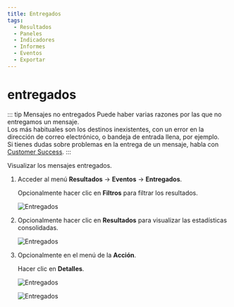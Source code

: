 ```yaml
---
title: Entregados
tags:
  - Resultados
  - Paneles
  - Indicadores
  - Informes
  - Eventos
  - Exportar
---
```


# entregados

::: tip Mensajes no entregados
Puede haber varias razones por las que no entregamos un mensaje.<br>
Los más habituales son los destinos inexistentes, con un error en la dirección de correo electrónico, o bandeja de entrada llena, por ejemplo.<br>
Si tienes dudas sobre problemas en la entrega de un mensaje, habla con [Customer Success](mailto:cs@phishx.io).
:::

Visualizar los mensajes entregados.

1. Acceder al menú **Resultados** -> **Eventos** -> **Entregados**.

   Opcionalmente hacer clic en **Filtros** para filtrar los resultados.

   ![Entregados](https://cdn.phishx.io/phishx-docs/images/phishx_results_events_delivered_02.webp)

2. Opcionalmente hacer clic en **Resultados** para visualizar las estadísticas consolidadas.

   ![Entregados](https://cdn.phishx.io/phishx-docs/images/phishx_results_events_delivered_01.webp)

3. Opcionalmente en el menú de la **Acción**.

   Hacer clic en **Detalles**.

   ![Entregados](https://cdn.phishx.io/phishx-docs/images/phishx_results_events_delivered_03.webp)

   ![Entregados](https://cdn.phishx.io/phishx-docs/images/phishx_results_events_delivered_04.webp)
